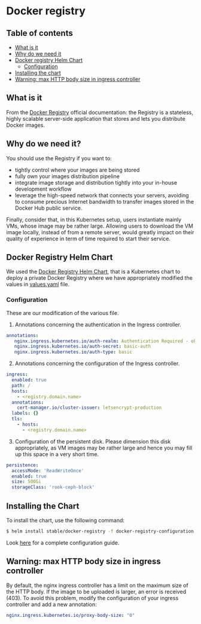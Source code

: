 # Docker registry

## Table of contents
- [What is it](#what-is-it)
- [Why do we need it](#why-do-we-need-it)
- [Docker registry Helm Chart](#docker-registry-helm-chart)
  - [Configuration](#configuration)
- [Installing the chart](#installing-the-chart)
- [Warning: max HTTP body size in ingress controller](#warning-max-http-body-size-in-ingress-controller)


## What is it
From the [Docker Registry](https://docs.docker.com/registry/) official documentation: the Registry is a stateless, highly scalable server-side application that stores and lets you distribute Docker images.

## Why do we need it?
You should use the Registry if you want to:
- tightly control where your images are being stored
- fully own your images distribution pipeline
- integrate image storage and distribution tightly into your in-house development workflow
- leverage the high-speed network that connects your servers, avoiding to consume precious Internet bandwidth to transfer images stored in the Docker Hub public service.

Finally, consider that, in this Kubernetes setup, users instantiate mainly VMs, whose image may be rather large. Allowing users to download the VM image locally, instead of from a remote server, would greatly impact on their quality of experience in term of time required to start their service.

## Docker Registry Helm Chart
We used the [Docker Registry Helm Chart](https://github.com/helm/charts/tree/master/stable/docker-registry), that is a Kubernetes chart to deploy a private Docker Registry where we have appropriately modified the values in [values.yaml](https://github.com/helm/charts/blob/master/stable/docker-registry/values.yaml) file.

### Configuration
These are our modification of the various file.

  1. Annotations concerning the authentication in the Ingress controller.
```yaml
annotations:
   nginx.ingress.kubernetes.io/auth-realm: Authentication Required - ok
   nginx.ingress.kubernetes.io/auth-secret: basic-auth
   nginx.ingress.kubernetes.io/auth-type: basic
```

  2. Annotations concerning the configuration of the Ingress controller.
```yaml
ingress:
  enabled: true
  path: /
  hosts:
    - <registry.domain.name>
  annotations:
    cert-manager.io/cluster-issuer: letsencrypt-production
  labels: {}
  tls:
    - hosts:
      - <registry.domain.name>
```

  3. Configuration of the persistent disk. Please dimension this disk appropriately, as VM images may be rather large and hence you may fill up this space in a very short time.
```yaml
persistence:
  accessMode: 'ReadWriteOnce'
  enabled: true
  size: 500Gi
  storageClass: 'rook-ceph-block'
```

## Installing the Chart
To install the chart, use the following command:
```bash
$ helm install stable/docker-registry -f docker-registry-configuration.yaml -n docker-registry --generate-name
```
Look [here](https://github.com/helm/charts/tree/master/stable/docker-registry#configuration) for a complete configuration guide.


## Warning: max HTTP body size in ingress controller
By default, the nginx ingress controller has a limit on the maximum size of the HTTP body. If the image to be uploaded is larger, an error is received (403). To avoid this problem, modify the configuration of your ingress controller and add a new annotation:
```yaml
nginx.ingress.kubernetes.io/proxy-body-size: "0"
```
